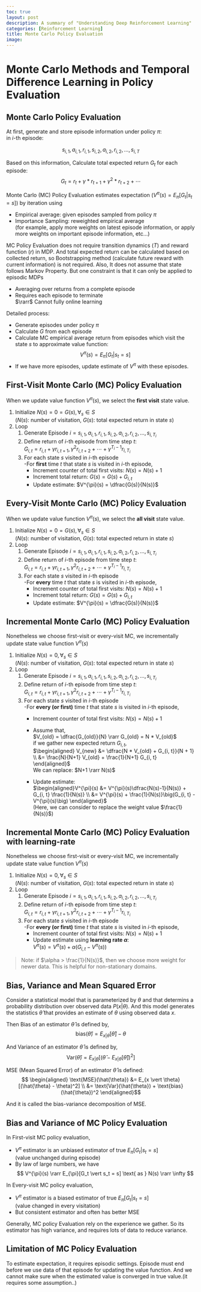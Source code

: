 ```yaml
---
toc: true
layout: post
description: A summary of "Understanding Deep Reinforcement Learning"
categories: [Reinforcement Learning]
title: Monte Carlo Policy Evaluation
image: 
---
```


# Monte Carlo Methods and Temporal Difference Learning in Policy Evaluation

## Monte Carlo Policy Evaluation
At first, generate and store episode information under policy $\pi$: \
in $i$-th episode:

$$ s_{i, 1}, a_{i, 1}, r_{i,1}, s_{i, 2}, a_{i, 2}, r_{i, 2}, \dots, s_{i, T} $$

Based on this information, Calculate total expected return $G_t$ for each episode: 
$$ G_t = r_t + \gamma * r_{t+1} + \gamma^2 * r_{t+2} + \cdots $$

Monte Carlo (MC) Policy Evaluation estimates expectation ($V^{\pi}(s) = E_{\pi}[G_t \vert s_t = s]$) by iteration using
  - Empirical average: given episodes sampled from policy $\pi$
  - Importance Sampling: reweighted empirical average \
  (for example, apply more weights on latest episode information, or apply more weights on important episode information, etc...)

MC Policy Evaluation does not require transition dynamics ($T$) and reward function ($r$) in MDP. And total expected return can be calculated based on collected return, so Bootstrapping method (calculate future reward with current information) is not required. Also, It does not assume that state follows Markov Property.
But one constraint is that it can only be applied to episodic MDPs
  - Averaging over returns from a complete episode
  - Requires each episode to terminate \
  $\rarr$ Cannot fully online learning

Detailed process:
- Generate episodes under policy $\pi$
- Calculate $G$ from each episode
- Calculate MC empirical average return from episodes which visit the state $s$ to approximate value function: 
  $$V^{\pi}(s) = E_{\pi}[G_t \vert s_t = s]$$
- If we have more episodes, update estimate of $V^{\pi}$ with these episodes.

## First-Visit Monte Carlo (MC) Policy Evaluation
When we update value function $V^{\pi}(s)$, we select the **first visit** state value.

1. Initialize $N(s) = 0 = G(s),\forall_s \in S$ \
($N(s)$: number of visitation, $G(s)$: total expected return in state $s$)
2. Loop
   1. Generate Episode $i = s_{i,1}, a_{i,1}, r_{i,1}, s_{i,2}, a_{i,2}, r_{i,2}, \dots, s_{i,T_i}$
   2. Define return of $i$-th episode from time step $t$:\
   $G_{i,t} = r_{i,t} + \gamma r_{i, t+1}, \gamma^2r_{i,t+2} + \cdots + \gamma^{T_i-1} r_{i, T_i}$
   3. For each state $s$ visited in $i$-th episode \
      -For **first** time $t$ that state $s$ is visited in $i$-th episode,
         - Increment counter of total first visits: $N(s) = N(s) + 1$
         - Increment total return: $G(s) = G(s) + G_{i, t}$
         - Update estimate: $V^{\pi}(s) = \dfrac{G(s)}{N(s)}$ 

## Every-Visit Monte Carlo (MC) Policy Evaluation
When we update value function $V^{\pi}(s)$, we select the **all visit** state value.

1. Initialize $N(s) = 0 = G(s),\forall_s \in S$ \
($N(s)$: number of visitation, $G(s)$: total expected return in state $s$)
2. Loop
   1. Generate Episode $i = s_{i,1}, a_{i,1}, r_{i,1}, s_{i,2}, a_{i,2}, r_{i,2}, \dots, s_{i,T_i}$
   2. Define return of $i$-th episode from time step $t$:\
   $G_{i,t} = r_{i,t} + \gamma r_{i, t+1}, \gamma^2r_{i,t+2} + \cdots + \gamma^{T_i-1} r_{i, T_i}$
   3. For each state $s$ visited in $i$-th episode \
      -For **every** time $t$ that state $s$ is visited in $i$-th episode,
         - Increment counter of total first visits: $N(s) = N(s) + 1$
         - Increment total return: $G(s) = G(s) + G_{i, t}$
         - Update estimate: $V^{\pi}(s) = \dfrac{G(s)}{N(s)}$ 

## Incremental Monte Carlo (MC) Policy Evaluation
Nonetheless we choose first-visit or every-visit MC, we incrementally update state value function $V^{\pi}(s)$

1. Initialize $N(s) = 0,\forall_s \in S$ \
($N(s)$: number of visitation, $G(s)$: total expected return in state $s$)
2. Loop
   1. Generate Episode $i = s_{i,1}, a_{i,1}, r_{i,1}, s_{i,2}, a_{i,2}, r_{i,2}, \dots, s_{i,T_i}$
   2. Define return of $i$-th episode from time step $t$:\
   $G_{i,t} = r_{i,t} + \gamma r_{i, t+1}, \gamma^2r_{i,t+2} + \cdots + \gamma^{T_i-1} r_{i, T_i}$
   3. For each state $s$ visited in $i$-th episode \
      -For **every (or first)** time $t$ that state $s$ is visited in $i$-th episode,
         - Increment counter of total first visits: $N(s) = N(s) + 1$
         - Assume that, \
         $V_{old} = \dfrac{G_{old}}{N} \rarr G_{old} = N * V_{old}$ \
         if we gather new expected return $G_{i, t}$,\
         $\begin{aligned} V_{new} &= \dfrac{N * V_{old} + G_{i, t}}{N + 1} \\ &= \frac{N}{N+1} V_{old} + \frac{1}{N+1} G_{i, t} \end{aligned}$ \
         We can replace: $N+1 \rarr N(s)$

         - Update estimate: \
         $\begin{aligned}V^{\pi}(s) &= V^{\pi}(s)\dfrac{N(s)-1}{N(s)} + G_{i, t} \frac{1}{N(s)} \\ &= V^{\pi}(s) + \frac{1}{N(s)}\big(G_{i, t} - V^{\pi}(s)\big) \end{aligned}$ \
         (Here, we can consider to replace the weight value $\frac{1}{N(s)}$)

## Incremental Monte Carlo (MC) Policy Evaluation with learning-rate
Nonetheless we choose first-visit or every-visit MC, we incrementally update state value function $V^{\pi}(s)$

1. Initialize $N(s) = 0,\forall_s \in S$ \
($N(s)$: number of visitation, $G(s)$: total expected return in state $s$)
2. Loop
   1. Generate Episode $i = s_{i,1}, a_{i,1}, r_{i,1}, s_{i,2}, a_{i,2}, r_{i,2}, \dots, s_{i,T_i}$
   2. Define return of $i$-th episode from time step $t$:\
   $G_{i,t} = r_{i,t} + \gamma r_{i, t+1}, \gamma^2r_{i,t+2} + \cdots + \gamma^{T_i-1} r_{i, T_i}$
   3. For each state $s$ visited in $i$-th episode \
      -For **every (or first)** time $t$ that state $s$ is visited in $i$-th episode,
         - Increment counter of total first visits: $N(s) = N(s) + 1$
         - Update estimate using **learning rate $\alpha$**: \
         $V^{\pi}(s) = V^{\pi}(s) + \alpha\big(G_{i, t} - V^{\pi}(s)\big)$
> Note: if $\alpha > \frac{1}{N(s)}$, then we choose more weight for newer data. This is helpful for non-stationary domains. 

## Bias, Variance and Mean Squared Error

Consider a statistical model that is parameterized by $\theta$ and that determins a probability distribution over observed data $P(x \vert \theta)$. And this model generates the statistics $\hat{\theta}$ that provides an estimate of $\theta$ using observed data $x$.

Then Bias of an estimator $\hat{\theta}$ is defined by,
$$ \text{bias}(\hat{\theta}) = E_{x \vert \theta}[\hat{\theta}] - \theta $$

And Variance of an estimator $\hat{\theta}$ is defined by,
$$ \text{Var}(\hat{\theta}) = E_{x \vert \theta}[(\hat{\theta} - E_{x \vert \theta}[\hat{\theta}])^2] $$

MSE (Mean Squared Error) of an estimator $\hat{\theta}$ is defined:
$$ \begin{aligned} \text{MSE}(\hat{\theta}) &= E_{x \vert \theta}[(\hat{\theta} - \theta)^2] \\ &= \text{Var}(\hat{\theta}) + \text{bias}(\hat{\theta})^2 \end{aligned}$$

And it is called the bias-variance decomposition of MSE.

## Bias and Variance of MC Policy Evaluation

In First-visit MC policy evaluation,
- $V^{\pi}$ estimator is an unbiased estimator of true $E_{\pi}[G_t \vert s_t = s]$ \
(value unchanged during episode)
- By law of large numbers, we have 
$$ V^{\pi}(s) \rarr E_{\pi}[G_t \vert s_t = s] \text{   as   } N(s) \rarr \infty $$

In Every-visit MC policy evaluation,
- $V^{\pi}$ estimator is a biased estimator of true $E_{\pi}[G_t \vert s_t = s]$ \
(value changed in every visitation)
- But consistent estimator and often has better MSE

Generally, MC policy Evaluation rely on the experience we gather. So its estimator has high variance, and requires lots of data to reduce variance.

## Limitation of MC Policy Evaluation
To estimate expectation, it requires episodic settings. Episode must end before we use data of that episode for updating the value function. And we cannot make sure when the estimated value is converged in true value.(it requires some assumption..)
